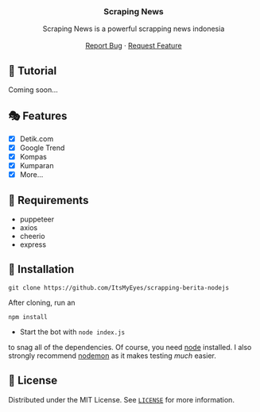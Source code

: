 <!-- PROJECT LOGO -->
<br />
<p align="center">

  <h3 align="center">Scraping News</h3>

  <p align="center">
    Scraping News is  a powerful scrapping news indonesia
    <br />
    <br />
    <a href="https://github.com/ItsMyEyes/scrapping-berita-nodejs/issues">Report Bug</a>
    ·
    <a href="https://github.com/brItsMyEyes/scrapping-berita-nodejs/issues">Request Feature</a>
  </p>
</p>


## 📝 Tutorial

Coming soon...


## 🎭 Features

- [x] Detik.com
- [x] Google Trend
- [x] Kompas
- [x] Kumparan
- [x] More...

## 📎 Requirements
* puppeteer
* axios
* cheerio
* express

<!-- INSTALL -->
## 🚀 Installation
```
git clone https://github.com/ItsMyEyes/scrapping-berita-nodejs
```
After cloning, run an
```
npm install
```
* Start the bot with `node index.js`

to snag all of the dependencies. Of course, you need [node](https://nodejs.org/en/) installed. I also strongly recommend [nodemon](https://www.npmjs.com/package/nodemon) as it makes testing *much* easier.
<!-- LICENSE -->

## 🔐 License

Distributed under the MIT License. See [`LICENSE`](https://github.com/ItsMyEyes/scrapping-berita-nodejs/blob/master/LICENSE) for more information.

[version-shield]: https://img.shields.io/github/package-json/v/ItsMyEyes/scrapping-berita-nodejs?style=for-the-badge
[version-url]: https://github.com/ItsMyEyes/scrapping-berita-nodejs
[contributors-shield]: https://img.shields.io/github/contributors/ItsMyEyes/scrapping-berita-nodejs.svg?style=for-the-badge
[contributors-url]: https://github.com/ItsMyEyes/scrapping-berita-nodejs/graphs/contributors
[forks-shield]: https://img.shields.io/github/forks/ItsMyEyes/scrapping-berita-nodejs.svg?style=for-the-badge
[forks-url]: https://github.com/ItsMyEyes/scrapping-berita-nodejs/network/members
[stars-shield]: https://img.shields.io/github/stars/ItsMyEyes/scrapping-berita-nodejs.svg?style=for-the-badge
[stars-url]: https://github.com/ItsMyEyes/scrapping-berita-nodejs/stargazers
[issues-shield]: https://img.shields.io/github/issues/ItsMyEyes/scrapping-berita-nodejs.svg?style=for-the-badge
[issues-url]: https://github.com/ItsMyEyes/scrapping-berita-nodejs/issues
[license-shield]: https://img.shields.io/github/license/ItsMyEyes/scrapping-berita-nodejs.svg?style=for-the-badge
[license-url]: https://github.com/ItsMyEyes/scrapping-berita-nodejs/blob/master/LICENSE
